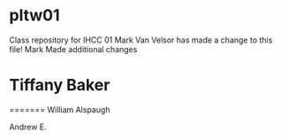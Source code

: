 # pltw01
Class repository for IHCC 01
Mark Van Velsor has made a change to this file!
Mark Made additional changes

Tiffany Baker
=======
=======
William Alspaugh


Andrew E.

